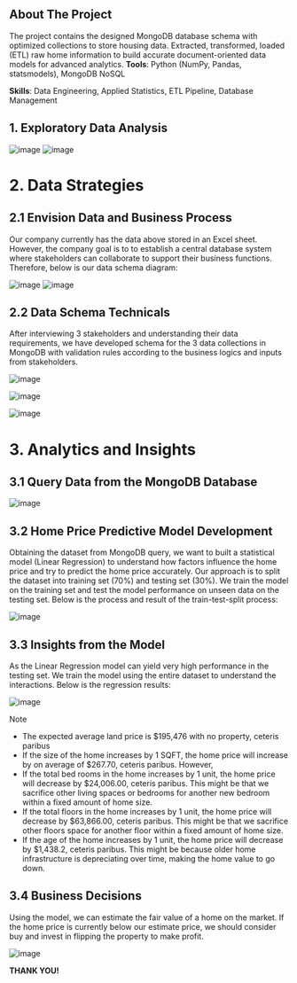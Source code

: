 <!-- ABOUT THE PROJECT -->
## About The Project

The project contains the designed MongoDB database schema with optimized collections to store housing data. Extracted, transformed, loaded (ETL) raw home information to build accurate document-oriented data models for advanced analytics.
**Tools**: Python (NumPy, Pandas, statsmodels), MongoDB NoSQL

**Skills**: Data Engineering, Applied Statistics, ETL Pipeline, Database Management

## **1. Exploratory Data Analysis**
![image](https://github.com/user-attachments/assets/1aabcc78-773c-4422-9ba9-13b7157715b0)
![image](https://github.com/user-attachments/assets/1982ca60-9f09-4ba5-a92c-2e239c5864a1)

# 2. Data Strategies

## 2.1 Envision Data and Business Process

Our company currently has the data above stored in an Excel sheet. However, the company goal is to to establish a central database system where stakeholders can collaborate to support their business functions. Therefore, below is our data schema diagram:

![image](https://github.com/user-attachments/assets/94df80cc-7f61-4032-bc41-58b18c04c6f8)
![image](https://github.com/user-attachments/assets/279733ae-897d-4f91-b222-e0810353397d)

## 2.2 Data Schema Technicals

After interviewing 3 stakeholders and understanding their data requirements, we have developed schema for the 3 data collections in MongoDB with validation rules according to the business logics and inputs from stakeholders.

![image](https://github.com/user-attachments/assets/fe9ec267-1b82-4546-819d-6b985d4826d8)

![image](https://github.com/user-attachments/assets/7c7ebc66-f918-4b3a-90aa-867d23afcf67)

![image](https://github.com/user-attachments/assets/0fe8e044-f43c-4352-8c77-6a21c821f75a)

# 3. Analytics and Insights

## 3.1 Query Data from the MongoDB Database

![image](https://github.com/user-attachments/assets/f00ca94c-f91e-4375-85e7-a686ee458beb)

## 3.2 Home Price Predictive Model Development

Obtaining the dataset from MongoDB query, we want to built a statistical model (Linear Regression) to understand how factors influence the home price and try to predict the home price accurately. Our approach is to split the dataset into training set (70%) and testing set (30%). We train the model on the training set and test the model performance on unseen data on the testing set. Below is the process and result of the train-test-split process:

![image](https://github.com/user-attachments/assets/2cab367a-d4a5-4f65-b39d-ba76214b87aa)

## 3.3 Insights from the Model

As the Linear Regression model can yield very high performance in the testing set. We train the model using the entire dataset to understand the interactions. Below is the regression results:

![image](https://github.com/user-attachments/assets/60d9468f-808f-49e2-b994-b7fc38afd746)

> [!NOTE]
> - The expected average land price is $195,476 with no property, ceteris paribus
> - If the size of the home increases by 1 SQFT, the home price will increase by on average of $267.70, ceteris paribus. However,
> - If the total bed rooms in the home increases by 1 unit, the home price will decrease by $24,006.00, ceteris paribus. This might be that we sacrifice other living spaces or bedrooms for another new bedroom within a fixed amount of home size.
> - If the total floors in the home increases by 1 unit, the home price will decrease by $63,866.00, ceteris paribus. This might be that we sacrifice other floors space for another floor within a fixed amount of home size.
> - If the age of the home increases by 1 unit, the home price will decrease by $1,438.2, ceteris paribus. This might be because older home infrastructure is depreciating over time, making the home value to go down.

## 3.4 Business Decisions

Using the model, we can estimate the fair value of a home on the market. If the home price is currently below our estimate price, we should consider buy and invest in flipping the property to make profit.

![image](https://github.com/user-attachments/assets/6d0ef640-d571-44ce-911d-d4fa338e1e82)

**THANK YOU!**
